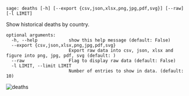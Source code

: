 ```u
sage: deaths [-h] [--export {csv,json,xlsx,png,jpg,pdf,svg}] [--raw] [-l LIMIT]
```
Show historical deaths by country.

```
optional arguments:
  -h, --help            show this help message (default: False)
  --export {csv,json,xlsx,png,jpg,pdf,svg}
                        Export raw data into csv, json, xlsx and figure into png, jpg, pdf, svg (default: )
  --raw                 Flag to display raw data (default: False)
  -l LIMIT, --limit LIMIT
                        Number of entries to show in data. (default: 10)
```
![deaths](https://user-images.githubusercontent.com/46355364/153892289-0c1947dc-c038-4d82-be4d-4f163f55913e.png)
